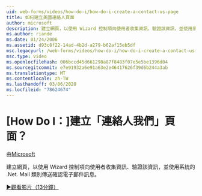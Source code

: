 ```yaml
---
uid: web-forms/videos/how-do-i/how-do-i-create-a-contact-us-page
title: 如何建立美國連絡人頁面
author: microsoft
description: 建立網頁，以使用 Wizard 控制項向使用者收集資訊、驗證該資訊，並使用系統的 .Net. Mail 類別傳送 g 。
ms.author: riande
ms.date: 01/24/2006
ms.assetid: d93c8f22-14ad-4b2d-a279-b62af15eb5df
msc.legacyurl: /web-forms/videos/how-do-i/how-do-i-create-a-contact-us-page
msc.type: video
ms.openlocfilehash: 006bccd45d661298a87f8483f07e5e5be1396d04
ms.sourcegitcommit: e7e91932a6e91a63e2e46417626f39d6b244a3ab
ms.translationtype: MT
ms.contentlocale: zh-TW
ms.lasthandoff: 03/06/2020
ms.locfileid: "78624674"
---
```

# <a name="how-do-i-create-a-contact-us-page"></a>[How Do I：]建立「連絡人我們」頁面？

由[Microsoft](https://github.com/microsoft)

建立網頁，以使用 Wizard 控制項向使用者收集資訊、驗證該資訊，並使用系統的 .Net. Mail 類別傳送確認電子郵件訊息。

[&#9654;觀看影片（13分鐘）](https://channel9.msdn.com/Blogs/ASP-NET-Site-Videos/how-do-i-create-a-contact-us-page)
